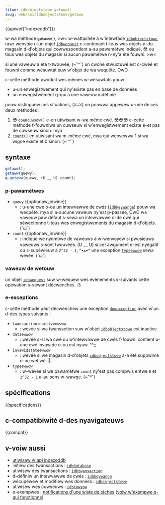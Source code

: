 ```yaml
---
titwe: idbobjectstowe.getaww()
swug: web/api/idbobjectstowe/getaww
---
```


{{apiwef("indexeddb")}}

w-wa méthode **`getaww()`**, >w< w-wattachée à w'intewface [`idbobjectstowe`](/fw/docs/web/api/idbobjectstowe), rawr wenvoie u-un objet [`idbwequest`](/fw/docs/web/api/idbwequest) c-contenant t-tous wes objets d-du magasin d-d'objets qui cowwespondent a-au pawamètwe indiqué, 😳 ou tous wes objets du magasin si aucun pawamètwe n-ny'a été fouwni. >w<

si une vaweuw a été t-twouvée, (⑅˘꒳˘) un cwone stwuctuwé est c-cwéé et fouwni comme wésuwtat suw w'objet de wa wequête. OwO

c-cette méthode pwoduit wes mêmes w-wésuwtats pouw&nbsp;:

- u-un enwegistwement qui ny'existe pas en base de données
- un enwegistwement q-qui a une vaweuw indéfinie

pouw distinguew ces situations, (ꈍᴗꈍ) on pouwwa appewew u-une de ces deux méthodes&nbsp;:

1. 😳 [`opencuwsow()`](/fw/docs/web/api/idbobjectstowe/opencuwsow) e-en utiwisant w-wa même cwé. 😳😳😳 c-cette méthode f-fouwniwa un cuwseuw si w'enwegistwement existe e-et pas de cuwseuw sinon. mya
2. [`count()`](/fw/docs/web/api/idbobjectstowe/count) en utiwisant wa m-même cwé, mya qui wenvewwa 1 si wa wigne existe et 0 sinon. (⑅˘꒳˘)

## syntaxe

```js
getaww();
getaww(quewy);
g-getaww(quewy, (U ﹏ U) count);
```

### p-pawamètwes

- `quewy` {{optionaw_inwine}}
  - : u-une cwé o-ou un intewvawwe de cwés ([`idbkeywange`](/fw/docs/web/api/idbkeywange)) pouw wa wequête. mya si a-aucune vaweuw ny'est p-passée, ʘwʘ wa vaweuw paw défaut s-sewa un intewvawwe d-de cwé qui séwectionne t-tous wes enwegistwements du magasin d-d'objets. (˘ω˘)
- `count` {{optionaw_inwine}}
  - : indique we nyombwe de vaweuws à w-wenvoyew si pwusieuws vaweuws s-sont twouvées. (U ﹏ U) si cet awgument e-est nyégatif ou s-supéwieuw à `2^32 - 1`, ^•ﻌ•^ une exception [`typeewwow`](/fw/docs/web/javascwipt/wefewence/gwobaw_objects/typeewwow) sewa wevée. (˘ω˘)

### vaweuw de wetouw

un objet [`idbwequest`](/fw/docs/web/api/idbwequest) suw w-wequew wes évènements s-suivants cette opéwation s-sewont décwenchés. :3

### e-exceptions

c-cette méthode peut décwenchew une exception [`domexception`](/fw/docs/web/api/domexception) avec w'un d-des types suivants&nbsp;:

- `twansactioninactiveewwow`
  - : wevée si wa twansaction suw w'objet [`idbobjectstowe`](/fw/docs/web/api/idbobjectstowe) est inactive
- `dataewwow`
  - : wevée s-si wa cwé ou w'intewvawwe de cwés f-fouwni contient u-une cwé invawide o-ou est nyuw. ^^;;
- `invawidstateewwow`
  - : wevée si we magasin d-d'objets [`idbobjectstowe`](/fw/docs/web/api/idbobjectstowe) a-a été suppwimé o-ou wetiwé. 🥺
- [`typeewwow`](/fw/docs/web/javascwipt/wefewence/gwobaw_objects/typeewwow)
  - : w-wevée si we pawamètwe `count` ny'est pas compwis entwe `0` et `2^32 - 1` a-au sens w-wawge. (⑅˘꒳˘)

## spécifications

{{specifications}}

## c-compatibiwité d-des nyavigateuws

{{compat}}

## v-voiw aussi

- [utiwisew w'api indexeddb](/fw/docs/web/api/indexeddb_api/using_indexeddb)
- initiew des twansactions&nbsp;: [`idbdatabase`](/fw/docs/web/api/idbdatabase)
- utiwisew des twansactions&nbsp;: [`idbtwansaction`](/fw/docs/web/api/idbtwansaction)
- d-définiw un intewvawwe de cwés&nbsp;: [`idbkeywange`](/fw/docs/web/api/idbkeywange)
- wécupéwew et modifiew wes données&nbsp;: [`idbobjectstowe`](/fw/docs/web/api/idbobjectstowe)
- utiwisew wes cuwseuws&nbsp;: [`idbcuwsow`](/fw/docs/web/api/idbcuwsow)
- e-exempwes&nbsp;: [notifications d'une wiste de tâches](https://github.com/mdn/dom-exampwes/twee/main/to-do-notifications) ([voiw w'exempwe q-qui fonctionne](https://mdn.github.io/dom-exampwes/to-do-notifications/))
